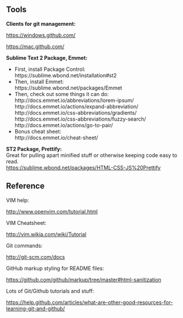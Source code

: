 <h2>Tools</h2>

<strong>Clients for git management:</strong>

https://windows.github.com/

https://mac.github.com/

<strong>Sublime Text 2 Package, Emmet:</strong>

<ul>
<li>
First, install Package Control:<br>
https://sublime.wbond.net/installation#st2
</li>
<li>
Then, install Emmet:<br>
https://sublime.wbond.net/packages/Emmet
</li>
<li>
Then, check out some things it can do:<br>
http://docs.emmet.io/abbreviations/lorem-ipsum/<br>
http://docs.emmet.io/actions/expand-abbreviation/<br>
http://docs.emmet.io/css-abbreviations/gradients/<br>
http://docs.emmet.io/css-abbreviations/fuzzy-search/<br>
http://docs.emmet.io/actions/go-to-pair/<br>
</li>
<li>
Bonus cheat sheet:<br>
http://docs.emmet.io/cheat-sheet/
</li>
</ul>

<strong>ST2 Package, Prettify:</strong><br>
Great for pulling apart minified stuff or otherwise keeping code easy to read.<br>
https://sublime.wbond.net/packages/HTML-CSS-JS%20Prettify

<h2>Reference</h2>

VIM help:

http://www.openvim.com/tutorial.html

VIM Cheatsheet:

http://vim.wikia.com/wiki/Tutorial

Git commands:

http://git-scm.com/docs

GitHub markup styling for README files:

https://github.com/github/markup/tree/master#html-sanitization

Lots of Git/Github tutorials and stuff:

https://help.github.com/articles/what-are-other-good-resources-for-learning-git-and-github/
